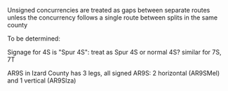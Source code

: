 Unsigned concurrencies are treated as gaps between separate routes unless the concurrency follows a single route between splits in the same county

To be determined:

Signage for 4S is "Spur 4S": treat as Spur 4S or normal 4S?
similar for 7S, 7T

AR9S in Izard County has 3 legs, all signed AR9S: 2 horizontal (AR9SMel) and 1 vertical (AR9SIza)
